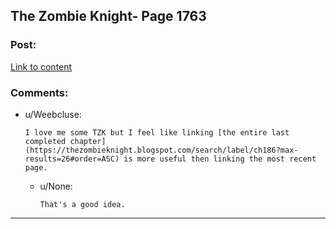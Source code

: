 ## The Zombie Knight- Page 1763

### Post:

[Link to content](https://thezombieknight.blogspot.ca/2018/05/page-1763-clxxxvii.html)

### Comments:

- u/Weebcluse:
  ```
  I love me some TZK but I feel like linking [the entire last completed chapter](https://thezombieknight.blogspot.com/search/label/ch186?max-results=26#order=ASC) is more useful then linking the most recent page.
  ```

  - u/None:
    ```
    That's a good idea.
    ```

---

